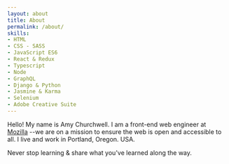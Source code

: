 ```yaml
---
layout: about
title: About
permalink: /about/
skills: 
- HTML
- CSS - SASS
- JavaScript ES6
- React & Redux
- Typescript
- Node
- GraphQL
- Django & Python
- Jasmine & Karma
- Selenium
- Adobe Creative Suite
---
```


Hello! My name is Amy Churchwell. I am a front-end web engineer at <a href="https://mozilla.org">Mozilla</a> --we are on a mission to ensure the web is open and accessible to all. I live and work in Portland, Oregon. USA.

Never stop learning & share what you've learned along the way.